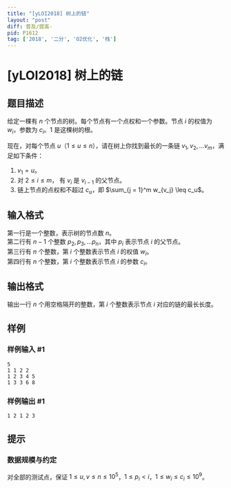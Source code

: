 ```yaml
---
title: "[yLOI2018] 树上的链"
layout: "post"
diff: 普及/提高-
pid: P1612
tag: ['2018', '二分', 'O2优化', '栈']
---
```

# [yLOI2018] 树上的链
## 题目描述

给定一棵有 $n$ 个节点的树。每个节点有一个点权和一个参数。节点 $i$ 的权值为 $w_i$，参数为 $c_i$。$1$ 是这棵树的根。

现在，对每个节点 $u$（$1 \leq u \leq n$），请在树上你找到最长的一条链 $v_1, v_2, \dots v_m$，满足如下条件：

1. $v_1 = u$。
2. 对 $2 \leq i \leq m$， 有 $v_i$ 是 $v_{i - 1}$ 的父节点。
3. 链上节点的点权和不超过 $c_u$，即 $\sum_{j = 1}^m w_{v_j} \leq c_u$。 
## 输入格式

第一行是一个整数，表示树的节点数 $n$。  
第二行有 $n - 1$ 个整数 $p_2, p_3, \dots p_n$，其中 $p_i$ 表示节点 $i$ 的父节点。  
第三行有 $n$ 个整数，第 $i$ 个整数表示节点 $i$ 的权值 $w_i$。  
第四行有 $n$ 个整数，第 $i$ 个整数表示节点 $i$ 的参数 $c_i$。
## 输出格式

输出一行 $n$ 个用空格隔开的整数，第 $i$ 个整数表示节点 $i$ 对应的链的最长长度。
## 样例

### 样例输入 #1
```
5
1 1 2 2
1 2 3 4 5
1 3 3 6 8
```
### 样例输出 #1
```
1 2 1 2 3
```
## 提示

### 数据规模与约定

对全部的测试点，保证 $1 \leq u, v \leq n \leq 10^5$，$1 \leq p_i \lt i$，$1 \leq w_i \leq c_i \leq 10^9$。
